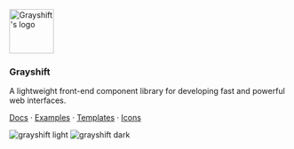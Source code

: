 <img src="https://grayshift.io/dist/svg/favicon.svg" width="80" height="80" alt="Grayshift's logo">

### Grayshift

A lightweight front-end component library for developing fast and powerful web interfaces.

[Docs](https://grayshift.io/docs/getting-started/introduction/)
·
[Examples](https://grayshift.io/examples/)
·
[Templates](https://grayshift.io/templates/)
·
[Icons](https://grayshift.io/icons/)

<img src="https://cdn.dribbble.com/users/3009008/screenshots/12131107/media/5ac8f10a6ca0e1dd2f3e909f0858fd23.jpg" alt="grayshift light">

<img src="https://cdn.dribbble.com/users/3009008/screenshots/12131107/media/31e0caaca67af8622110ced6e09e9849.jpg" alt="grayshift dark">
